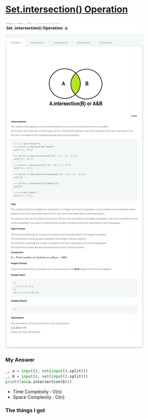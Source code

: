 # [Set.intersection() Operation](https://www.hackerrank.com/challenges/py-set-intersection-operation/problem)

![image](Problem.png)



### My Answer

```python
_, a = input(), set(input().split())
_, b = input(), set(input().split())
print(len(a.intersection(b)))
```

* Time Complexity : O(n)
* Space Complexity : O(n)



### The things I got
